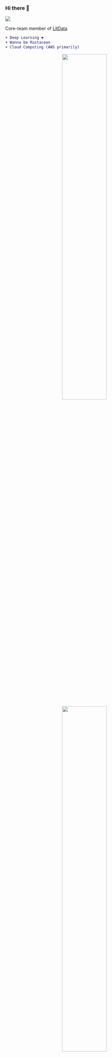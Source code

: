 ### Hi there 👋

![](https://komarev.com/ghpvc/?username=deependujha&color=green)

Core-team member of <a href="https://github.com/Lightning-AI/litdata" target="_blank">LitData</a>

```diff
+ Deep Learning ❤️
+ Wanna be Rustacean
+ Cloud Computing (AWS primarily)
```

<p align="center">

<img width="53%"  src="https://github-readme-stats.vercel.app/api?username=deependujha&count_private=true&show_icons=true&include_all_commits=false&hide_border=true&hide_title=true" />

<br>
  
<img width="53%"  src="https://github-readme-streak-stats.herokuapp.com/?user=deependujha&hide_border=true" />
  

</p>


<!--
---------------
<h1 align="center"> Hi there 👋 I'm Deep 🤠</div>
<br/>
<p align="center">
  <img src="./tom-cowboy.jpg" />
</p>

---

[![Deependu Jha profile views](https://u8views.com/api/v1/github/profiles/76887609/views/day-week-month-total-count.svg)](https://u8views.com/github/deependujha)

---

## Codes I use often but don't remember:

1. **`PyTorch device (MPS, CUDA, CPU)`**

```python
import torch

# Get cpu, gpu or mps device for training.
device = (
    "cuda"
    if torch.cuda.is_available()
    else "mps"
    if torch.backends.mps.is_available()
    else "cpu"
)
print(f"Using {device=}")
```

---

2. **`Matplotlib multiple plot`**

```python
import numpy as np
import matplotlib.pyplot as plt

x = np.arange(1,11)
y = 3*x+2
z = x**2+5

# --------------------------------------------

fig, axs = plt.subplots(nrows=2, ncols=2, figsize=(12, 4))
axs[0][0].plot(x, y)
axs[0][1].plot(x, z)
axs[1][0].plot(x, z)
axs[1][1].plot(x, y)

plt.show()
```

---

3. **`Argument Parser in python`**

```python
import os
from argparse import ArgumentParser

if __name__ == "__main__":
    # enable CLI commands
    parser = ArgumentParser()
    parser.add_argument('--data', type=str,
                        default=os.getcwd() + '/example_dataset')
    parser.add_argument('--max_steps', type=int, default=100)
    parser.add_argument('--lr', type=float, default=1e-3)
    parser.add_argument('--batch_size', type=int, default=2)
    args = parser.parse_args()
    
    print(f"{args=}")
    print(f"batch size: {args.batch_size}")
```

---

3. **Pytorch model summary**

```python
from torchinfo import summary

model = ConvNet()
batch_size = 16
summary(model, input_size=(batch_size, 1, 28, 28))
```

```
================================================================================================================
Layer (type:depth-idx)          Input Shape          Output Shape         Param #            Mult-Adds
================================================================================================================
SingleInputNet                  [7, 1, 28, 28]       [7, 10]              --                 --
├─Conv2d: 1-1                   [7, 1, 28, 28]       [7, 10, 24, 24]      260                1,048,320
├─Conv2d: 1-2                   [7, 10, 12, 12]      [7, 20, 8, 8]        5,020              2,248,960
├─Dropout2d: 1-3                [7, 20, 8, 8]        [7, 20, 8, 8]        --                 --
├─Linear: 1-4                   [7, 320]             [7, 50]              16,050             112,350
├─Linear: 1-5                   [7, 50]              [7, 10]              510                3,570
================================================================================================================
Total params: 21,840
Trainable params: 21,840
Non-trainable params: 0
Total mult-adds (M): 3.41
================================================================================================================
Input size (MB): 0.02
Forward/backward pass size (MB): 0.40
Params size (MB): 0.09
Estimated Total Size (MB): 0.51
================================================================================================================
```



**deependujha/deependujha** is a ✨ _special_ ✨ repository because its `README.md` (this file) appears on your GitHub profile.

Here are some ideas to get you started:

- 🔭 I’m currently working on ...
- 🌱 I’m currently learning ...
- 👯 I’m looking to collaborate on ...
- 🤔 I’m looking for help with ...
- 💬 Ask me about ...
- 📫 How to reach me: ...
- 😄 Pronouns: ...
- ⚡ Fun fact: ...
-->
